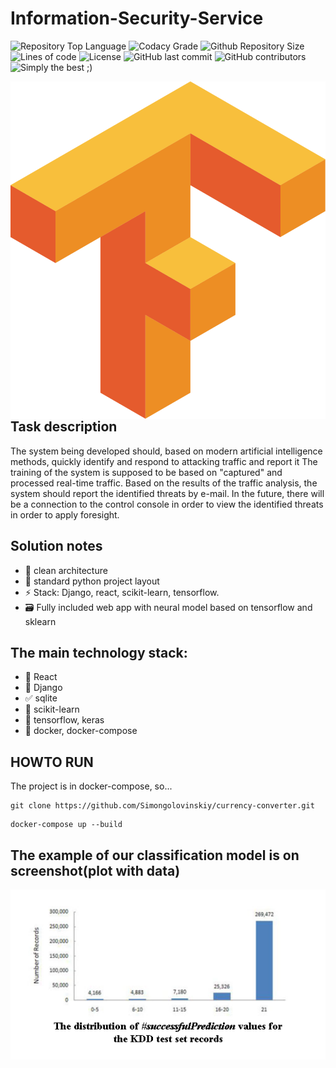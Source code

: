 # Information-Security-Service

![Repository Top Language](https://img.shields.io/github/languages/top/Simongolovinskiy/Information-Security-Service)
![Codacy Grade](https://img.shields.io/codacy/grade/c9467ed47e064b1981e53862d0286d65)
![Github Repository Size](https://img.shields.io/github/repo-size/Simongolovinskiy/Information-Security-Service)
![Lines of code](https://img.shields.io/tokei/lines/github/Simongolovinskiy/Information-Security-Service)
![License](https://img.shields.io/badge/license-MIT-green)
![GitHub last commit](https://img.shields.io/github/last-commit/Simongolovinskiy/Information-Security-Service)
![GitHub contributors](https://img.shields.io/github/contributors/Simongolovinskiy/Information-Security-Service)
![Simply the best ;)](https://img.shields.io/badge/simply-the%20best%20%3B%29-orange)

<img align="right" src="./img/tensorflow.png">

## Task description

The system being developed should, based on modern artificial intelligence methods, quickly
identify and respond to attacking traffic and report it
The training of the system is supposed to be based on "captured" and processed real-time traffic.
Based on the results of the traffic analysis, the system should report the identified threats by e-mail.
In the future, there will be a connection to the control console in order to view the identified threats
in order to apply foresight.


## Solution notes

- :trident: clean architecture
- :book: standard python project layout 
- :zap: Stack: Django, react, scikit-learn, tensorflow. 
- :card_file_box: Fully included web app with neural model based on tensorflow and sklearn

## The main technology stack:

- :art: React
- :rocket: Django
- :white_check_mark: sqlite
- :lipstick: scikit-learn
- :closed_lock_with_key: tensorflow, keras
- :bookmark: docker, docker-compose

## HOWTO RUN
The project is in docker-compose, so...
```
git clone https://github.com/Simongolovinskiy/currency-converter.git
```
```
docker-compose up --build
```

## The example of our classification model is on screenshot(plot with data)

<img src="./img/result.png">